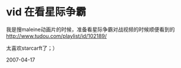 # vid 在看星际争霸

我是搜maleine动画片的时候，准备看星际争霸对战视频的时候顺便看到的
http://www.tudou.com/playlist/id/102189/

太喜欢starcarft了；）

2007-04-17